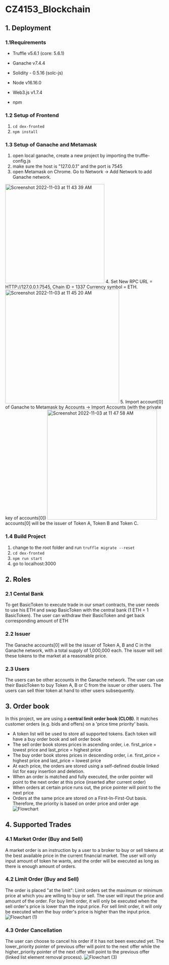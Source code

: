 # CZ4153_Blockchain


## 1. Deployment
### 1.1Requirements
- Truffle v5.6.1 (core: 5.6.1)

- Ganache v7.4.4
- Solidity - 0.5.16 (solc-js)
- Node v16.16.0
- Web3.js v1.7.4
- npm

### 1.2 Setup of Frontend
1.  `cd dex-fronted`
2. `npm install`

### 1.3 Setup of Ganache and Metamask
1. open local ganache, create a new project by importing the truffle-config.js
2. make sure the host is "127.0.0.1" and the port is 7545
3. open Metamask on Chrome. Go to Network -> Add Network to add Ganache network.
<img width="314" alt="Screenshot 2022-11-03 at 11 43 39 AM" src="https://user-images.githubusercontent.com/61575406/199643701-1a2a02c5-ad6f-43f5-ba3e-e31d63004bff.png">
4. Set New RPC URL = HTTP://127.0.0.1:7545, Chain ID = 1337 Currency symbol = ETH.
<img width="361" alt="Screenshot 2022-11-03 at 11 45 20 AM" src="https://user-images.githubusercontent.com/61575406/199643878-d1c458be-a3a0-4b18-8b50-3a261d8f6ddd.png">
5. Import account[0] of Ganache to Metamask by Accounts -> Import Accounts (with the private key of accounts[0])
<img width="348" alt="Screenshot 2022-11-03 at 11 47 58 AM" src="https://user-images.githubusercontent.com/61575406/199644122-0c18991f-30c2-4f0e-8d2f-69009e343ba3.png">
accounts[0] will be the issuer of Token A, Token B and Token C.

### 1.4 Build Project
1. change to the root folder and run `truffle migrate --reset`
2. `cd dex-fronted`
3. `npm run start`
4. go to localhost:3000

## 2. Roles
### 2.1 Cental Bank
To get BasicToken to execute trade in our smart contracts, the user needs to use his ETH and swap BasicToken with the central bank (1 ETH = 1 BasicToken). The user can withdraw their BasicToken and get back corresponding amount of ETH
### 2.2 Issuer 
The Ganache accounts[0] will be the issuer of Token A, B and C in the Ganache network, with a total supply of 1,000,000 each. The issuer will sell these tokens to the market at a reasonable price. 
### 2.3 Users
The users can be other accounts in the Ganache network. The user can use their BasicToken to buy Token A, B or C from the issuer or other users. The users can sell thier token at hand to other users subsequently.

## 3. Order book
In this project, we are using a **central limit order book (CLOB)**. It matches customer orders (e.g. bids and offers) on a 'price time priority' basis.
- A token list will be used to store all supported tokens. Each token will have a buy order book and sell order book
- The sell order book stores prices in ascending order, i.e.  first_price = lowest price and last_price = highest price
- The buy order book stores prices in descending order, i.e.  first_price = highest price and last_price = lowest price
- At each price, the orders are stored using a self-defined double linked list for easy insertion and deletion.
- When an order is matched and fully executed, the order pointer will point to the next order at this price (inserted after current order)
- When orders at certain price runs out, the price pointer will point to the next price
- Orders at the same price are stored on a First-In-First-Out basis. Therefore, the priority is based on order price and order age
![Flowchart](https://user-images.githubusercontent.com/61575406/199647068-26c41cdb-c9bc-434d-a776-6f12db67e3c9.jpg)

## 4. Supported Trades
### 4.1 Market Order (Buy and Sell)
A market order is an instruction by a user to a broker to buy or sell tokens at the best available price in the current financial market. The user will only input amount of token he wants, and the order will be executed as long as there is enough amount of orders.
### 4.2 Limit Order (Buy and Sell)
The order is placed "at the limit": Limit orders set the maximum or minimum price at which you are willing to buy or sell. The user will input the price and amount of the order. For buy limit order, it will only be executed when the sell order's price is lower than the input price. For sell limit order, it will only be executed when the buy order's price is higher than the input price. 
![Flowchart (1)](https://user-images.githubusercontent.com/61575406/199650039-4d78cdb1-b0e9-4369-ab80-f3175d5a3671.jpg)

### 4.3 Order Cancellation 
The user can choose to cancel his order if it has not been executed yet. The lower_priority pointer of previous offer will point to the next offer while the higher_priority pointer of the next offer will point to the previous offer (linked list element removal process).
![Flowchart (3)](https://user-images.githubusercontent.com/61575406/199650901-a7f813ae-0dde-4f46-8011-6093e6049756.jpg)
